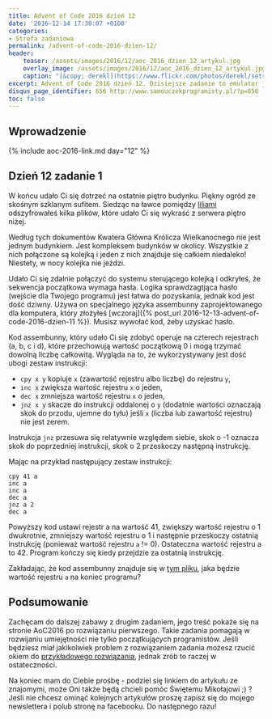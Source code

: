 ```yaml
---
title: Advent of Code 2016 dzień 12
date: '2016-12-14 17:30:07 +0100'
categories:
- Strefa zadaniowa
permalink: /advent-of-code-2016-dzien-12/
header:
    teaser: /assets/images/2016/12/aoc_2016_dzien_12_artykul.jpg
    overlay_image: /assets/images/2016/12/aoc_2016_dzien_12_artykul.jpg
    caption: "[&copy; derekl](https://www.flickr.com/photos/derekl/sets/72157649148835567)"
excerpt: Advent of Code 2016 dzień 12. Dzisiejsze zadanie to emulator języka assembunny. Napiszesz program, który rozumie assembler używany w Kwaterze Głównej Króliczka Wielkanocnego.
disqus_page_identifier: 656 http://www.samouczekprogramisty.pl/?p=656
toc: false
---
```


## Wprowadzenie
  
{% include aoc-2016-link.md day="12" %}

## Dzień 12 zadanie 1
  
W końcu udało Ci się dotrzeć na ostatnie piętro budynku. Piękny ogród ze skośnym szklanym sufitem. Siedząc na ławce pomiędzy [liliami](https://www.google.com/search?q=tiger+lilies&tbm=isch) odszyfrowałeś kilka plików, które udało Ci się wykraść z serwera piętro niżej.

Według tych dokumentów Kwatera Główna Królicza Wielkanocnego nie jest jednym budynkiem. Jest kompleksem budynków w okolicy. Wszystkie z nich połączone są kolejką i jeden z nich znajduje się całkiem niedaleko! Niestety, w nocy kolejka nie jeździ.

Udało Ci się zdalnie połączyć do systemu sterującego kolejką i odkryłeś, że sekwencja początkowa wymaga hasła. Logika sprawdzagtjąca hasło (wejście dla Twojego programu) jest łatwa do pozyskania, jednak kod jest dość dziwny. Używa on specjalnego języka assembunny zaprojektowanego dla komputera, który złożyłeś [wczoraj]({% post_url 2016-12-13-advent-of-code-2016-dzien-11 %}). Musisz wywołać kod, żeby uzyskać hasło.

Kod assembunny, który udało Ci się zdobyć operuje na czterech rejestrach (a, b, c i d), które przechowują wartość początkową 0 i mogą trzymać dowolną liczbę całkowitą. Wygląda na to, że wykorzystywany jest dość ubogi zestaw instrukcji:

- `cpy x y` kopiuje `x` (zawartość rejestru albo liczbę) do rejestru `y`,
- `inc x` zwiększa wartość rejestru `x` o jeden,
- `dec x` zmniejsza wartość rejestru `x` o jeden,
- `jnz x y` skacze do instrukcji oddalonej o `y` (dodatnie wartości oznaczają skok do przodu, ujemne do tyłu) jeśli `x` (liczba lub zawartość rejestru) nie jest zerem.
  
Instrukcja `jnz` przesuwa się relatywnie względem siebie, skok o -1 oznacza skok do poprzedniej instrukcji, skok o 2 przeskoczy następną instrukcję.

Mając na przykład następujący zestaw instrukcji:

    cpy 41 a
    inc a
    inc a
    dec a
    jnz a 2
    dec a

Powyższy kod ustawi rejestr a na wartość 41, zwiększy wartość rejestru o 1 dwukrotnie, zmniejszy wartość rejestru o 1 i następnie przeskoczy ostatnią instrukcję (ponieważ wartość rejestru `a` != 0). Ostateczna wartość rejestru a to 42. Program kończy się kiedy przejdzie za ostatnią instrukcję.

Zakładając, że kod assembunny znajduje się w [tym pliku](https://raw.githubusercontent.com/SamouczekProgramisty/StrefaZadaniowaSamouka/master/05_aoc_2016/src/main/test/resources/day12_input.txt), jaka będzie wartość rejestru `a` na koniec programu?

## Podsumowanie
  
Zachęcam do dalszej zabawy z drugim zadaniem, jego treść pokaże się na stronie AoC2016 po rozwiązaniu pierwszego. Takie zadania pomagają w rozwijaniu umiejętności nie tylko początkujących programistów. Jeśli będziesz miał jakikolwiek problem z rozwiązaniem zadania możesz rzucić okiem do [przykładowego rozwiązania](https://github.com/SamouczekProgramisty/StrefaZadaniowaSamouka/tree/master/05_aoc_2016/src/main/java/pl/samouczekprogramisty/szs/aoc2016/day12), jednak zrób to raczej w ostateczności.

Na koniec mam do Ciebie prośbę - podziel się linkiem do artykułu ze znajomymi, może Oni także będą chcieli pomóc Świętemu Mikołajowi ;) ? Jeśli nie chcesz ominąć kolejnych artykułów proszę zapisz się do mojego newslettera i polub stronę na facebooku. Do następnego razu!
